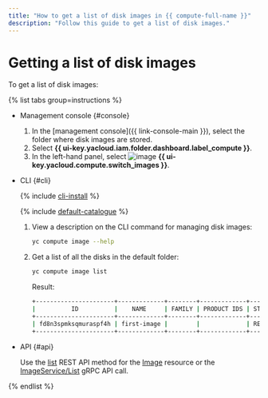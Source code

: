 ```yaml
---
title: "How to get a list of disk images in {{ compute-full-name }}"
description: "Follow this guide to get a list of disk images."
---
```


# Getting a list of disk images

To get a list of disk images:

{% list tabs group=instructions %}

- Management console {#console}

   1. In the [management console]({{ link-console-main }}), select the folder where disk images are stored.
   1. Select **{{ ui-key.yacloud.iam.folder.dashboard.label_compute }}**.
   1. In the left-hand panel, select ![image](../../../_assets/console-icons/layers.svg) **{{ ui-key.yacloud.compute.switch_images }}**.

- CLI {#cli}

   {% include [cli-install](../../../_includes/cli-install.md) %}

   {% include [default-catalogue](../../../_includes/default-catalogue.md) %}

   1. View a description on the CLI command for managing disk images:

      ```bash
      yc compute image --help
      ```

   1. Get a list of all the disks in the default folder:

      ```bash
      yc compute image list
      ```

      Result:

      ```bash
      +----------------------+-------------+--------+-------------+--------+
      |          ID          |    NAME     | FAMILY | PRODUCT IDS | STATUS |
      +----------------------+-------------+--------+-------------+--------+
      | fd8n3spmksqmuraspf4h | first-image |        |             | READY  |
      +----------------------+-------------+--------+-------------+--------+
      ```

- API {#api}

   Use the [list](../../api-ref/Image/list.md) REST API method for the [Image](../../api-ref/Image/index.md) resource or the [ImageService/List](../../api-ref/grpc/image_service.md#List) gRPC API call.

{% endlist %}